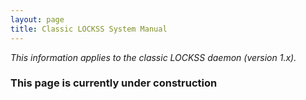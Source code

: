 ```yaml
---
layout: page
title: Classic LOCKSS System Manual
---
```


*This information applies to the classic LOCKSS daemon (version 1.x).*

### This page is currently under construction
